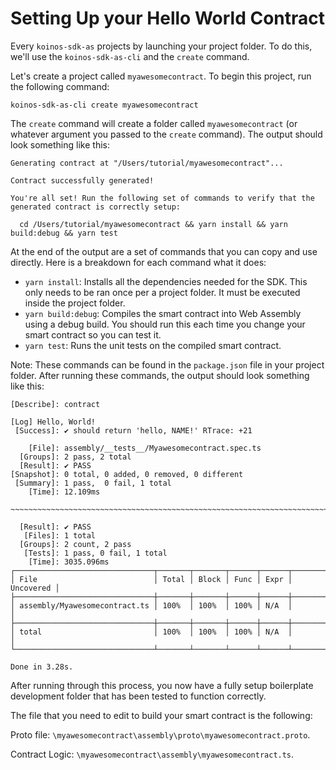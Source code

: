 
# Setting Up your Hello World Contract

Every `koinos-sdk-as` projects by launching your project folder. To do this, we'll use the `koinos-sdk-as-cli` and the `create` command.

Let's create a project called `myawesomecontract`. To begin this project, run the following command:

```
koinos-sdk-as-cli create myawesomecontract
```

The `create` command will create a folder called `myawesomecontract` (or whatever argument you passed to the `create` command). The output should look something like this:

```
Generating contract at "/Users/tutorial/myawesomecontract"...

Contract successfully generated!

You're all set! Run the following set of commands to verify that the generated contract is correctly setup:

  cd /Users/tutorial/myawesomecontract && yarn install && yarn build:debug && yarn test
```

At the end of the output are a set of commands that you can copy and use directly. Here is a breakdown for each command what it does:

- `yarn install`: Installs all the dependencies needed for the SDK. This only needs to be ran once per a project folder. It must be executed inside the project folder.
- `yarn build:debug`: Compiles the smart contract into Web Assembly using a debug build. You should run this each time you change your smart contract so you can test it.
- `yarn test`: Runs the unit tests on the compiled smart contract.

Note: These commands can be found in the `package.json` file in your project folder. After running these commands, the output should look something like this:

```
[Describe]: contract

[Log] Hello, World!
 [Success]: ✔ should return 'hello, NAME!' RTrace: +21

    [File]: assembly/__tests__/Myawesomecontract.spec.ts
  [Groups]: 2 pass, 2 total
  [Result]: ✔ PASS
[Snapshot]: 0 total, 0 added, 0 removed, 0 different
 [Summary]: 1 pass,  0 fail, 1 total
    [Time]: 12.109ms

~~~~~~~~~~~~~~~~~~~~~~~~~~~~~~~~~~~~~~~~~~~~~~~~~~~~~~~~~~~~~~~~~~~~~~~~~~~~~~~~

  [Result]: ✔ PASS
   [Files]: 1 total
  [Groups]: 2 count, 2 pass
   [Tests]: 1 pass, 0 fail, 1 total
    [Time]: 3035.096ms
┌───────────────────────────────┬───────┬───────┬──────┬──────┬───────────┐
│ File                          │ Total │ Block │ Func │ Expr │ Uncovered │
├───────────────────────────────┼───────┼───────┼──────┼──────┼───────────┤
│ assembly/Myawesomecontract.ts │ 100%  │ 100%  │ 100% │ N/A  │           │
├───────────────────────────────┼───────┼───────┼──────┼──────┼───────────┤
│ total                         │ 100%  │ 100%  │ 100% │ N/A  │           │
└───────────────────────────────┴───────┴───────┴──────┴──────┴───────────┘

Done in 3.28s.
```

After running through this process, you now have a fully setup boilerplate development folder that has been tested to function correctly. 

The file that you need to edit to build your smart contract is the following:

Proto file: `\myawesomecontract\assembly\proto\myawesomecontract.proto`.

Contract Logic: `\myawesomecontract\assembly\myawesomecontract.ts`.

